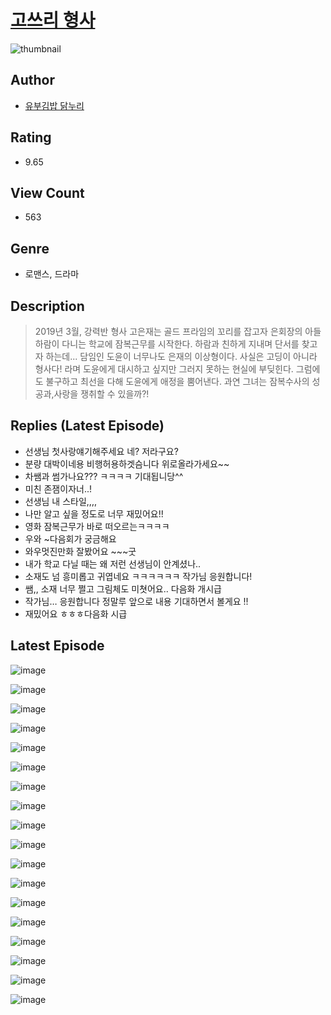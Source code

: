 # [고쓰리 형사](https://comic.naver.com/challenge/list?titleId=811046)
![thumbnail](https://image-comic.pstatic.net/user_contents_data/challenge_comic/2023/05/25/upload_3545568965616415799_480x623.jpeg)

## Author
- [유부김밥 닭누리](https://comic.naver.com/artistTitle?id=367171)

## Rating
- 9.65

## View Count
- 563

## Genre
- 로맨스, 드라마

## Description
> 2019년 3월, 강력반 형사 고은재는 골드 프라임의 꼬리를 잡고자 은회장의 아들 하람이 다니는 학교에 잠복근무를 시작한다. 하람과 친하게 지내며 단서를 찾고자 하는데... 담임인 도윤이 너무나도 은재의 이상형이다. 사실은 고딩이 아니라 형사다! 라며 도윤에게 대시하고 싶지만 그러지 못하는 현실에 부딪힌다. 그럼에도 불구하고 최선을 다해 도윤에게 애정을 뿜어낸다. 과연 그녀는 잠복수사의 성공과,사랑을 쟁취할 수 있을까?!

## Replies (Latest Episode)
- 선생님 첫사랑얘기해주세요 네? 저라구요?
- 분량 대박이네용 비행허용하겟슴니다 위로올라가세요~~
- 차쌤과 썸가나요??? ㅋㅋㅋㅋ 기대됩니당^^
- 미친 존잼이자너..!
- 선생님 내 스타일,,,,
- 나만 알고 싶을 정도로 너무 재밌어요!!
- 영화 잠복근무가 바로 떠오르는ㅋㅋㅋㅋ
- 우와 ~다음회가 궁금해요
- 와우멋진만화 잘봤어요 ~~~굿
- 내가 학교 다닐 때는 왜 저런 선생님이 안계셨나..
- 소재도 넘 흥미롭고 귀엽네요 ㅋㅋㅋㅋㅋㅋ 작가님 응원합니다!
- 쌤,, 소재 너무 쩔고 그림체도 미쳣어요.. 다음화 개시급
- 작가님… 응원합니다 정말루 앞으로 내용 기대하면서 볼게요 !!
- 재밌어요 ㅎㅎㅎ다음화 시급

## Latest Episode
![image](https://image-comic.pstatic.net/user_contents_data/challenge_comic/2023/05/25/367171/upload_3977916956483532089.jpeg)

![image](https://image-comic.pstatic.net/user_contents_data/challenge_comic/2023/05/25/367171/upload_3702296862027637811.jpeg)

![image](https://image-comic.pstatic.net/user_contents_data/challenge_comic/2023/05/25/367171/upload_7017000977831047477.jpeg)

![image](https://image-comic.pstatic.net/user_contents_data/challenge_comic/2023/05/25/367171/upload_3834593415991211575.jpeg)

![image](https://image-comic.pstatic.net/user_contents_data/challenge_comic/2023/05/25/367171/upload_7291440179689251939.jpeg)

![image](https://image-comic.pstatic.net/user_contents_data/challenge_comic/2023/05/26/367171/upload_3905575460144427877.jpeg)

![image](https://image-comic.pstatic.net/user_contents_data/challenge_comic/2023/05/25/367171/upload_3846408570374600294.jpeg)

![image](https://image-comic.pstatic.net/user_contents_data/challenge_comic/2023/05/25/367171/upload_7219945734008877104.jpeg)

![image](https://image-comic.pstatic.net/user_contents_data/challenge_comic/2023/05/25/367171/upload_7089335837811619897.jpeg)

![image](https://image-comic.pstatic.net/user_contents_data/challenge_comic/2023/05/25/367171/upload_3473735696881366630.jpeg)

![image](https://image-comic.pstatic.net/user_contents_data/challenge_comic/2023/05/25/367171/upload_3775476846161835572.jpeg)

![image](https://image-comic.pstatic.net/user_contents_data/challenge_comic/2023/05/25/367171/upload_3991143852980462389.jpeg)

![image](https://image-comic.pstatic.net/user_contents_data/challenge_comic/2023/05/25/367171/upload_7365130544165960036.jpeg)

![image](https://image-comic.pstatic.net/user_contents_data/challenge_comic/2023/05/25/367171/upload_4134975406546630200.jpeg)

![image](https://image-comic.pstatic.net/user_contents_data/challenge_comic/2023/05/25/367171/upload_4049920450428691045.jpeg)

![image](https://image-comic.pstatic.net/user_contents_data/challenge_comic/2023/05/25/367171/upload_3617855287452579893.jpeg)

![image](https://image-comic.pstatic.net/user_contents_data/challenge_comic/2023/05/25/367171/upload_3703706246116893232.jpeg)

![image](https://image-comic.pstatic.net/user_contents_data/challenge_comic/2023/05/25/367171/upload_4049974532606617140.jpeg)
